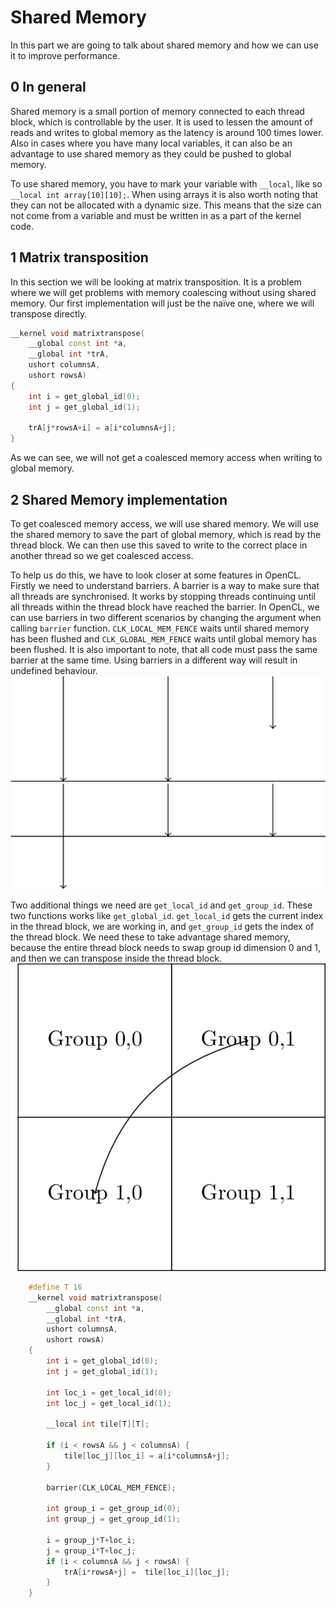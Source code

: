 Shared Memory
=============
In this part we are going to talk about shared memory and how we can use it to
improve performance.

0 In general
------------
Shared memory is a small portion of memory connected to each thread block, which
is controllable by the user. It is used to lessen the amount of reads and writes
to global memory as the latency is around 100 times lower. Also in cases where
you have many local variables, it can also be an advantage to use shared memory
as they could be pushed to global memory.

To use shared memory, you have to mark your variable with `__local`, like so
`__local int array[10][10];`. When using arrays it is also worth noting that
they can not be allocated with a dynamic size. This means that the size can not
come from a variable and must be written in as a part of the kernel code.

1 Matrix transposition
----------------------
In this section we will be looking at matrix transposition. It is a problem
where we will get problems with memory coalescing without using shared memory.
Our first implementation will just be the naïve one, where we will transpose
directly.

```c++
__kernel void matrixtranspose(
    __global const int *a,
    __global int *trA,
    ushort columnsA,
    ushort rowsA)
{
    int i = get_global_id(0);
    int j = get_global_id(1);

    trA[j*rowsA+i] = a[i*columnsA+j];
}
```

As we can see, we will not get a coalesced memory access when writing to global
memory.

2 Shared Memory implementation
------------------------------
To get coalesced memory access, we will use shared memory. We will use the
shared memory to save the part of global memory, which is read by the thread
block. We can then use this saved to write to the correct place in another
thread so we get coalesced access.

To help us do this, we have to look closer at some features in OpenCL. Firstly
we need to understand barriers. A barrier is a way to make sure that all threads
are synchronised. It works by stopping threads continuing until all threads
within the thread block have reached the barrier. In OpenCL, we can use barriers
in two different scenarios by changing the argument when calling `barrier`
function. `CLK_LOCAL_MEM_FENCE` waits until shared memory has been flushed and
`CLK_GLOBAL_MEM_FENCE` waits until global memory has been flushed. It is also
important to note, that all code must pass the same barrier at the same time.
Using barriers in a different way will result in undefined behaviour.
![One thread is yet to reach the barrier, so the two others are waiting](barrier.png)
![All threads have reached the barrier, so they now can continue](barrierdone.png)

Two additional things we need are `get_local_id` and `get_group_id`. These two
functions works like `get_global_id`. `get_local_id` gets the current index in
the thread block, we are working in, and `get_group_id` gets the index of the
thread block. We need these to take advantage shared memory, because the entire
thread block needs to swap group id dimension 0 and 1, and then we can transpose
inside the thread block.
![Swapping two thread blocks in a small grid](threadblocks.png)

```c++
    #define T 16
    __kernel void matrixtranspose(
        __global const int *a,
        __global int *trA,
        ushort columnsA,
        ushort rowsA)
    {
        int i = get_global_id(0);
        int j = get_global_id(1);

        int loc_i = get_local_id(0);
        int loc_j = get_local_id(1);

        __local int tile[T][T];

        if (i < rowsA && j < columnsA) {
            tile[loc_j][loc_i] = a[i*columnsA+j];
        }

        barrier(CLK_LOCAL_MEM_FENCE);

        int group_i = get_group_id(0);
        int group_j = get_group_id(1);

        i = group_j*T+loc_i;
        j = group_i*T+loc_j;
        if (i < columnsA && j < rowsA) {
            trA[i*rowsA+j] =  tile[loc_i][loc_j];
        }
    }
```
